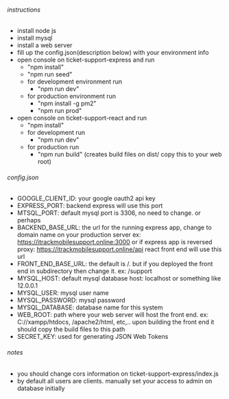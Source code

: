 ###### instructions
- install node js
- install mysql
- install a web server
- fill up the config.json(description below) with your environment info
- open console on ticket-support-express and run 
    - "npm install"
    - "npm run seed" 
    - for development environment run
        - "npm run dev"
    - for production environment run
        - "npm install -g pm2"
        - "npm run prod"
- open console on ticket-support-react and run
    - "npm install"
    - for development run
        - "npm run dev"
    - for production run
        - "npm run build" (creates build files on dist/ copy this to your web root)

###### config.json
- GOOGLE_CLIENT_ID: your google oauth2 api key
- EXPRESS_PORT: backend express will use this port
- MTSQL_PORT: default mysql port is 3306, no need to change. or perhaps
- BACKEND_BASE_URL: the url for the running express app, change to domain name on your production server
                    ex: https://itrackmobilesupport.online:3000 or if express app is reversed proxy: https://itrackmobilesupport.online/api
                    react front end will use this url
- FRONT_END_BASE_URL: the default is /. but if you deployed the front end in subdirectory then change it. ex: /support
- MYSQL_HOST: default mysql database host: localhost or something like 12.0.0.1
- MYSQL_USER: mysql user name
- MYSQL_PASSWORD: mysql password
- MYSQL_DATABASE: database name for this system
- WEB_ROOT: path where your web server will host the front end. ex: C://xampp/htdocs, /apache2/html, etc,..
            upon building the front end it should copy the build files to this path
- SECRET_KEY: used for generating JSON Web Tokens

###### notes
- you should change cors information on ticket-support-express/index.js
- by default all users are clients. manually set your access to admin on database initially
